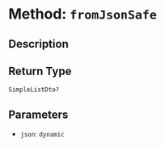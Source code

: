 # Method: `fromJsonSafe`

## Description



## Return Type
`SimpleListDto?`

## Parameters

- `json`: `dynamic`
